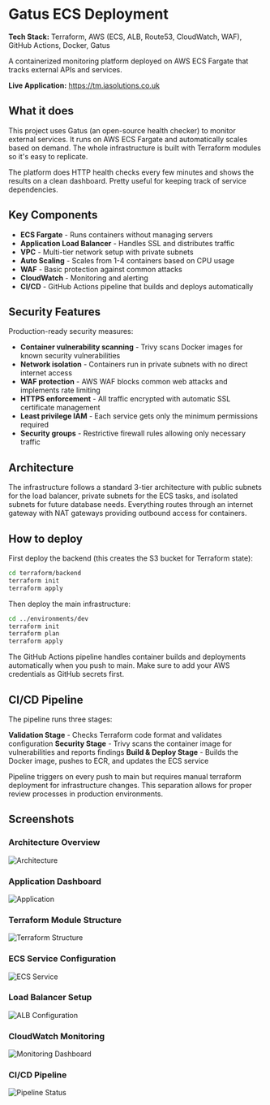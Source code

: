 # Gatus ECS Deployment

**Tech Stack:** Terraform, AWS (ECS, ALB, Route53, CloudWatch, WAF), GitHub Actions, Docker, Gatus

A containerized monitoring platform deployed on AWS ECS Fargate that tracks external APIs and services.

**Live Application:** https://tm.iasolutions.co.uk

## What it does

This project uses Gatus (an open-source health checker) to monitor external services. It runs on AWS ECS Fargate and automatically scales based on demand. The whole infrastructure is built with Terraform modules so it's easy to replicate.

The platform does HTTP health checks every few minutes and shows the results on a clean dashboard. Pretty useful for keeping track of service dependencies.

## Key Components

- **ECS Fargate** - Runs containers without managing servers
- **Application Load Balancer** - Handles SSL and distributes traffic  
- **VPC** - Multi-tier network setup with private subnets
- **Auto Scaling** - Scales from 1-4 containers based on CPU usage
- **WAF** - Basic protection against common attacks
- **CloudWatch** - Monitoring and alerting
- **CI/CD** - GitHub Actions pipeline that builds and deploys automatically

## Security Features

Production-ready security measures:

- **Container vulnerability scanning** - Trivy scans Docker images for known security vulnerabilities
- **Network isolation** - Containers run in private subnets with no direct internet access
- **WAF protection** - AWS WAF blocks common web attacks and implements rate limiting
- **HTTPS enforcement** - All traffic encrypted with automatic SSL certificate management
- **Least privilege IAM** - Each service gets only the minimum permissions required
- **Security groups** - Restrictive firewall rules allowing only necessary traffic

## Architecture

The infrastructure follows a standard 3-tier architecture with public subnets for the load balancer, private subnets for the ECS tasks, and isolated subnets for future database needs. Everything routes through an internet gateway with NAT gateways providing outbound access for containers.

## How to deploy

First deploy the backend (this creates the S3 bucket for Terraform state):

```bash
cd terraform/backend
terraform init
terraform apply
```

Then deploy the main infrastructure:

```bash
cd ../environments/dev
terraform init
terraform plan
terraform apply
```

The GitHub Actions pipeline handles container builds and deployments automatically when you push to main. Make sure to add your AWS credentials as GitHub secrets first.

## CI/CD Pipeline

The pipeline runs three stages:

**Validation Stage** - Checks Terraform code format and validates configuration
**Security Stage** - Trivy scans the container image for vulnerabilities and reports findings
**Build & Deploy Stage** - Builds the Docker image, pushes to ECR, and updates the ECS service

Pipeline triggers on every push to main but requires manual terraform deployment for infrastructure changes. This separation allows for proper review processes in production environments.

## Screenshots

### Architecture Overview
![Architecture](screenshots/architecture-diagram.png)

### Application Dashboard
![Application](screenshots/app-dashboard.png)

### Terraform Module Structure
![Terraform Structure](screenshots/terraform-modules.png)

### ECS Service Configuration
![ECS Service](screenshots/ecs-service.png)

### Load Balancer Setup
![ALB Configuration](screenshots/alb-listeners.png)

### CloudWatch Monitoring
![Monitoring Dashboard](screenshots/cloudwatch-dashboard.png)

### CI/CD Pipeline
![Pipeline Status](screenshots/github-actions.png)